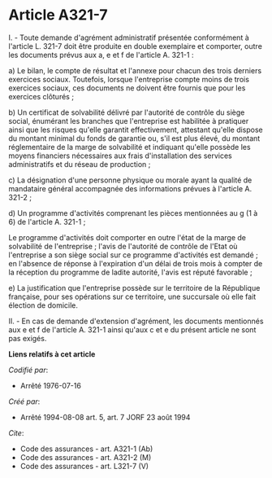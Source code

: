 # Article A321-7

I. - Toute demande d'agrément administratif présentée conformément à l'article L. 321-7 doit être produite en double
exemplaire et comporter, outre les documents prévus aux a, e et f de l'article A. 321-1 :

a) Le bilan, le compte de résultat et l'annexe pour chacun des trois derniers exercices sociaux. Toutefois, lorsque
l'entreprise compte moins de trois exercices sociaux, ces documents ne doivent être fournis que pour les exercices clôturés ;

b) Un certificat de solvabilité délivré par l'autorité de contrôle du siège social, énumérant les branches que l'entreprise
est habilitée à pratiquer ainsi que les risques qu'elle garantit effectivement, attestant qu'elle dispose du montant minimal
du fonds de garantie ou, s'il est plus élevé, du montant réglementaire de la marge de solvabilité et indiquant qu'elle
possède les moyens financiers nécessaires aux frais d'installation des services administratifs et du réseau de production ;

c) La désignation d'une personne physique ou morale ayant la qualité de mandataire général accompagnée des informations
prévues à l'article A. 321-2 ;

d) Un programme d'activités comprenant les pièces mentionnées au g (1 à 6) de l'article A. 321-1 ;

Le programme d'activités doit comporter en outre l'état de la marge de solvabilité de l'entreprise ; l'avis de l'autorité de
contrôle de l'Etat où l'entreprise a son siège social sur ce programme d'activités est demandé ; en l'absence de réponse à
l'expiration d'un délai de trois mois à compter de la réception du programme de ladite autorité, l'avis est réputé
favorable ;

e) La justification que l'entreprise possède sur le territoire de la République française, pour ses opérations sur ce
territoire, une succursale où elle fait élection de domicile.

II. - En cas de demande d'extension d'agrément, les documents mentionnés aux e et f de l'article A. 321-1 ainsi qu'aux c et e
du présent article ne sont pas exigés.

**Liens relatifs à cet article**

_Codifié par_:

  - Arrêté 1976-07-16

_Créé par_:

  - Arrêté 1994-08-08 art. 5, art. 7 JORF 23 août 1994

_Cite_:

  - Code des assurances - art. A321-1 (Ab)
  - Code des assurances - art. A321-2 (M)
  - Code des assurances - art. L321-7 (V)
